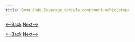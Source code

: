 ```yaml
---
title: Emma_Code_Coverage_vehicle.component.vehicletype
---
```

[<--Back]({{site.pagesurl}}/Emma_Code_Coverage_vehicle.integration) [Next-->]({{site.pagesurl}}/Emma_Code_Coverage_vehicle.component.rateplan)




[<--Back]({{site.pagesurl}}/Emma_Code_Coverage_vehicle.integration) [Next-->]({{site.pagesurl}}/Emma_Code_Coverage_vehicle.component.rateplan)
